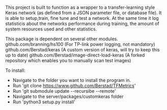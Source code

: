 This project is built to function as a wrapper to a transfer-learning style Keras network (as defined from a JSON parameter file, or database file). 
It is able to setup,train, fine tune and test a network. At the same time it log statisticis about the networks performance during training, the
amount of system resources used and other statistics. 

This package is dependent on several other modules.
github.com/branning/hs100 (For TP-link power logging, not mandatory)
github.com/Berstad/keras (A custom version of keras, will try to keep this up to date)
github.com/Berstad/image-direct-load-keras (A forked repository which enables you to manually scan test images)


To install:
- Navigate to the folder you want to install the program in.
- Run 'git clone https://www.github.com/Berstad/TFMetrics'
- Run 'git submodule update --recursibe --remote'
- Navigate to the server/packages/customkeras folder
- Run 'python3 setup.py install'
